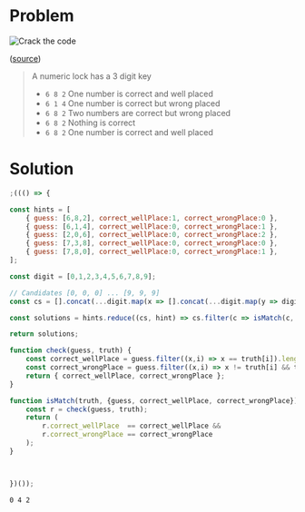 # Problem
 
![Crack the code](https://img-9gag-fun.9cache.com/photo/agL1n56_700b.jpg)

([source](https://9gag.com/gag/agL1n56))

> A numeric lock has a 3 digit key
> - `6 8 2` One number is correct and well placed
> - `6 1 4` One number is correct but wrong placed
> - `6 8 2` Two numbers are correct but wrong placed
> - `6 8 2` Nothing is correct
> - `6 8 2` One number is correct and well placed


# Solution

```js
;((() => { 

const hints = [
    { guess: [6,8,2], correct_wellPlace:1, correct_wrongPlace:0 },
    { guess: [6,1,4], correct_wellPlace:0, correct_wrongPlace:1 },
    { guess: [2,0,6], correct_wellPlace:0, correct_wrongPlace:2 },
    { guess: [7,3,8], correct_wellPlace:0, correct_wrongPlace:0 },
    { guess: [7,8,0], correct_wellPlace:0, correct_wrongPlace:1 },
];

const digit = [0,1,2,3,4,5,6,7,8,9];

// Candidates [0, 0, 0] ... [9, 9, 9]
const cs = [].concat(...digit.map(x => [].concat(...digit.map(y => digit.map(z => [x,y,z])))));

const solutions = hints.reduce((cs, hint) => cs.filter(c => isMatch(c, hint)), cs);

return solutions;

function check(guess, truth) {
    const correct_wellPlace = guess.filter((x,i) => x == truth[i]).length;
    const correct_wrongPlace = guess.filter((x,i) => x != truth[i] && truth.includes(x)).length;
    return { correct_wellPlace, correct_wrongPlace };
}

function isMatch(truth, {guess, correct_wellPlace, correct_wrongPlace}) {
    const r = check(guess, truth);
    return (
        r.correct_wellPlace  == correct_wellPlace && 
        r.correct_wrongPlace == correct_wrongPlace 
    );
}



})());
```

```
0 4 2
```
